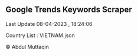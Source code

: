 

## Google Trends Keywords Scraper 
 
Last Update 08-04-2023 , 18:24:06

Country List :
VIETNAM.json



© Abdul Muttaqin 
